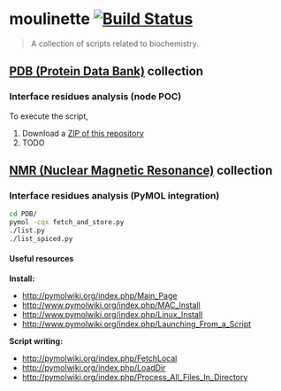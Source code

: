 moulinette [![Build Status](https://travis-ci.org/ThibWeb/moulinette.svg?branch=master)](https://travis-ci.org/ThibWeb/moulinette)
==========

> A collection of scripts related to biochemistry.

## [PDB (Protein Data Bank)](http://www.rcsb.org/pdb/home/home.do) collection

### Interface residues analysis (node POC)

To execute the script,

1. Download a [ZIP of this repository](https://github.com/ThibWeb/moulinette/archive/master.zip)
2. TODO

## [NMR (Nuclear Magnetic Resonance)](https://en.wikibooks.org/wiki/Structural_Biochemistry/Proteins/NMR_Spectroscopy) collection

### Interface residues analysis (PyMOL integration)

```sh
cd PDB/
pymol -cqx fetch_and_store.py
./list.py
./list_spiced.py
```

#### Useful resources

**Install:**

- http://pymolwiki.org/index.php/Main_Page
- http://www.pymolwiki.org/index.php/MAC_Install
- http://www.pymolwiki.org/index.php/Linux_Install
- http://www.pymolwiki.org/index.php/Launching_From_a_Script

**Script writing:**

- http://pymolwiki.org/index.php/FetchLocal
- http://pymolwiki.org/index.php/LoadDir
- http://pymolwiki.org/index.php/Process_All_Files_In_Directory
